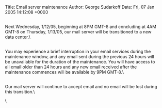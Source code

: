 Title: Email server maintenance
Author: George Sudarkoff
Date: Fri, 07 Jan 2005 14:12:08 +0000

\
Next Wednesday, 1/12/05, beginning at 8PM GMT-8 and concluding at 4AM
GMT-8 on Thursday, 1/13/05, our mail server will be transitioned to a
new data center.\

\
You may experience a brief interruption in your email services during
the maintenance window, and any email sent during the previous 24 hours
will be unavailable for the duration of the maintenance. You will have
access to all email older than 24 hours and any new email received after
the maintenance commences will be available by 9PM GMT-8.\

\
Our mail server will continue to accept email and no email will be lost
during this transition.\

\

